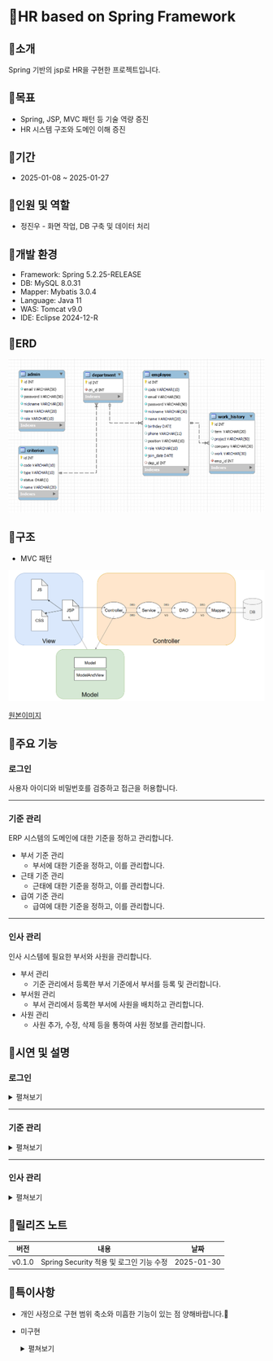 # 📁HR based on Spring Framework

## 📌소개
Spring 기반의 jsp로 HR을 구현한 프로젝트입니다.

## 📌목표
- Spring, JSP, MVC 패턴 등 기술 역량 증진
- HR 시스템 구조와 도메인 이해 증진

## 📌기간
- 2025-01-08 ~ 2025-01-27

## 📌인원 및 역할
- 정진우 - 화면 작업, DB 구축 및 데이터 처리

## 📌개발 환경
- Framework: Spring 5.2.25-RELEASE
- DB: MySQL 8.0.31
- Mapper: Mybatis 3.0.4
- Language: Java 11
- WAS: Tomcat v9.0
- IDE: Eclipse 2024-12-R

## 📌ERD
![alt text](assets/erd.png)


## 📌구조
- MVC 패턴

![alt text](assets/mvc.png)

[원본이미지](https://viewer.diagrams.net/?tags=%7B%7D&lightbox=1&highlight=0000ff&edit=_blank&layers=1&nav=1#R%3Cmxfile%3E%3Cdiagram%20name%3D%22%ED%8E%98%EC%9D%B4%EC%A7%80-1%22%20id%3D%22EYmIl-xgydG-Mr9KmU9k%22%3E7Vtdk6I4FP01Pq4FCeHjsUd7d2prprq33JqZfUSImmo0Voxf8%2Bs3SFTIxaJbQbRLp2qK3EAg55ybe2%2BgO7g33fwlwvnkO49p0kFWvOngfgehwAvU%2F6lhmxkIIplhLFicmeyjYcB%2BU220tHXJYroonCg5TySbF40Rn81oJAu2UAi%2BLp424knxrvNwTIFhEIUJtP5ksZxkVoSxe%2Bz4Stl4sr%2B1S5ysZxruz9ZTWUzCmK9zJvzcwT3BucyOppseTVLw9sBk1%2F15ovfwZILO5Hsu2DwvVq%2F%2FOPHPxPv6bY7i35ve9A89yipMlnrGPxhd6weW2z0Mgi9nMU0Hsjv4y3rCJB3MwyjtXSvelW0ip4nuDhM2nqnjSD0YFcqwokIyhemT7hhyKflUdYz4TGrOsZW2WZL0eMLF7q44Dqk%2FipR9IQV%2Fo7keN%2FLpcKR69OOrG9DNSVzsA9pKppRPqRRbdYq%2BwNX8aIX6urk%2B0o2xtk1yTGOijaGW2Pgw8pEEdaB5%2BAAnCHCi3eoSUs7mgFA%2Fdso48NEQu249HJgkOOSdLCCnKRYwYKGnkBI8SZSmb8M%2FRiPqRqX%2BEXvB0LLq4capdhDXu6qDOICavwevgBO13s7TwxmXtJqUYRi9jXc0vixlwmZU2%2BNQvL2oq5hMp291LVLkBdWEMgqKKB8iYA5mvwRl22oKZQIdYDC4c5Rtx0DZbRtlt0TLnwxku3Upex9Zy9V4Krt8B84NQOf4hj4RhM5GJdj5TUG35y6HHURsFj%2BluXYa05JwsWBREahjdExhUlCI7a984798o59C4ZJDM0XCPjRfqWBqYmnYzC7ZMPkrd7wbqkt0azfWvms30r5hjpPNicagGjCYU%2FPmSxHR6ugkQzGmsmp9hUrIMU1KiN7bBE1CyVbFxy1jX9%2FhlTM1kZyPkqLQzGCdTVNfla8qzIECYyDTiTMcwEA7MR6mfYE%2BYQVzqT5rktRB53Ze53ZB51ZB5tYplbegTrdNdSLvRJj%2BqDoxOpFVXUudsJYbULFiiqJbCjsuubmwA8uv%2FtPLTYHmm9pqHzSYTPa%2FAMz2yWS0VblhTAV%2BR0aZLZDfhlUp5iKD2C7LLM3ilaT%2F9Hk5e%2FYr3fTZ%2FWrKUW3XN%2BIW6hLAX1CappKm%2BIN56oWx7BTmVdhWh5q2QgM2lyrH61rovOhArOqxmg4QwYPyKsqJWRQ5fhe5wfHnn0e%2Fa2YZalyPXJV%2BVHt19fnoBzR5dheR8ygHUvKsruddl%2FLaC5bPRzkxt%2BmCM%2FN%2Fx4gWjlnmNk023Kr%2BHs7nN7brFPhGLtR6Jovg5vPDSQxtB2b9UVNYtC27%2FbgIK5kH%2F5U8XRAYgZhaCIz%2Bg%2FNqzs3XhHU5vV2SZF%2Fb6R%2B1ULUAAE8XOD1U0%2FW93kEP0qtI98CeRz1O75tp9vV93oH7vA%2F6q2i6wOWBlFrweBjnd9%2B3Pc3iim8PrVaqI%2Bx43eI7TlLydZpNyGkB1P9tzmPVrHQbx0iPQe1%2F9ktEczeiYYchJZsIFR%2BE3oqnOEHrngJ3Evr%2FwheJatKy87GvNKcsjpNTGzZFKmrA1jXfVZTs0bglzoQbA7bkZeM9Auu55MaAhW8B7xLYwExbWgcWJh4%2FPgOuXtu4wrr9HnEFC0HbuLrwTdFdLgQgdDUHrGoe%2F6Aqy7%2BOf5aGn%2F8H%3C%2Fdiagram%3E%3C%2Fmxfile%3E)

## 📌주요 기능
### 로그인
사용자 아이디와 비밀번호를 검증하고 접근을 허용합니다.

---
### 기준 관리
ERP 시스템의 도메인에 대한 기준을 정하고 관리합니다.

- 부서 기준 관리
  - 부서에 대한 기준을 정하고, 이를 관리합니다.
- 근태 기준 관리
  - 근태에 대한 기준을 정하고, 이를 관리합니다.
- 급여 기준 관리
  - 급여에 대한 기준을 정하고, 이를 관리합니다.

---
### 인사 관리
인사 시스템에 필요한 부서와 사원을 관리합니다.

- 부서 관리
  - 기준 관리에서 등록한 부서 기준에서 부서를 등록 및 관리합니다.
- 부서원 관리
  - 부서 관리에서 등록한 부서에 사원을 배치하고 관리합니다.
- 사원 관리
  - 사원 추가, 수정, 삭제 등을 통하여 사원 정보를 관리합니다.

## 📌시연 및 설명
### 로그인
<details>
<summary>펼쳐보기</summary>

![alt text](assets/login-1.png)
기본 화면입니다.

![alt text](assets/login-2.png)
아이디와 비밀번호를 입력한 상태입니다.

![alt text](assets/main-1.png)
로그인 성공 시 메인 화면으로 이동합니다.

  </details>

---
### 기준 관리
<details>
<summary>펼쳐보기</summary>

#### - 부서 기준 관리
![alt text](assets/cri-dep-1.png)
부서 기준 관리 기본 화면입니다.  
등록할 부서 기준을 입력 후 기준 등록 버튼을 클릭하여 추가할 수 있습니다.

![alt text](assets/cri-dep-2.png)
부서 기준이 추가된 결과입니다.

![alt text](assets/cri-dep-3.png)
등록 현황에서 부서 기준을 클릭하면 부서 정보를 수정할 수 있습니다.  
상태와 명칭을 수정하고 수정 버튼을 누르면 수정 완료됩니다.  
삭제 버튼을 누르면 해당 부서 기준을 삭제합니다.

![alt text](assets/cri-dep-4.png)
방금 추가한 부서 기준을 삭제해보겠습니다.  
부서 기준을 클릭합니다.

![alt text](assets/cri-dep-5.png)
삭제 버튼을 누릅니다.

![alt text](assets/cri-dep-6.png)
등록 현황에서 부서 기준이 삭제되었습니다.

#### -  근태 기준 관리
![alt text](assets/cri-att-1.png)
근태 기준 관리 기본 화면입니다.  
등록할 근태 기준을 입력 후 기준 등록 버튼을 클릭하여 추가할 수 있습니다.

![alt text](assets/cri-att-2.png)
근태 기준이 추가된 결과입니다.

![alt text](assets/cri-att-3.png)
등록 현황에서 근태 기준을 클릭하면 근태 정보를 수정할 수 있습니다.  
상태와 명칭을 수정하고 수정 버튼을 누르면 수정 완료됩니다.  
삭제 버튼을 누르면 해당 근태 기준을 삭제합니다.

![alt text](assets/cri-att-4.png)
방금 추가한 근태 기준을 삭제해보겠습니다.  
근태 기준을 클릭합니다.

![alt text](assets/cri-att-5.png)
삭제 버튼을 누릅니다.

![alt text](assets/cri-att-6.png)
등록 현황에서 근태 기준이 삭제되었습니다.

#### -  급여 기준 관리
![alt text](assets/cri-pay-1.png)
급여 기준 관리 기본 화면입니다.  
등록할 급여 기준을 입력 후 기준 등록 버튼을 클릭하여 추가할 수 있습니다.

![alt text](assets/cri-pay-2.png)
급여 기준이 추가된 결과입니다.

![alt text](assets/cri-pay-3.png)
등록 현황에서 급여 기준을 클릭하면 급여 정보를 수정할 수 있습니다.  
상태와 명칭을 수정하고 수정 버튼을 누르면 수정 완료됩니다.  
삭제 버튼을 누르면 해당 급여 기준을 삭제합니다.

![alt text](assets/cri-pay-4.png)
방금 추가한 급여 기준을 삭제해보겠습니다.  
급여 기준을 클릭합니다.

![alt text](assets/cri-pay-5.png)
삭제 버튼을 누릅니다.

![alt text](assets/cri-pay-6.png)
등록 현황에서 급여 기준이 삭제되었습니다.

</details>

---
### 인사 관리
<details>
<summary>펼쳐보기</summary>

#### -  부서 관리
![alt text](assets/hr-dep-1.png)
부서 관리 기본 화면입니다.  

![alt text](assets/hr-dep-2.png)
부서 기준 현황에서 부서 기준을 클릭하면 알림창이 띄워집니다.  
추가 여부를 묻고, 추가를 원하면 '예' 버튼을, 원치 않으면 '아니오' 버튼을 눌러 진행합니다.

![alt text](assets/hr-dep-3.png)
부서를 추가하여 부서 등록 현황에 등록된 결과입니다.

![alt text](assets/hr-dep-4.png)
부서 등록 현황에서 부서를 클릭하면 삭제 여부를 묻는 알림창을 띄웁니다.

![alt text](assets/hr-dep-5.png)
삭제를 진행하여 부서 등록 현황에서 제거된 결과입니다.

#### -  부서원 관리
![alt text](assets/hr-dep-mem-1.png)
부서원 관리 기본 화면입니다.

![alt text](assets/hr-dep-mem-2.png)
부서를 선택한 결과입니다.  
선택 후 아래에서 현재 선택한 부서를 알 수 있습니다.

![alt text](assets/hr-dep-mem-3.png)
첫번째 사원을 선택합니다.

![alt text](assets/hr-dep-mem-4.png)
사원을 선택한 결과입니다.  
선택 후 아래에서 현재 선택한 사원을 알 수 있습니다.  
또한, 부서 현황 아래에 '추가하기' 버튼이 활성화됩니다.

![alt text](assets/hr-dep-mem-5.png)
방금 선택한 사원을 선택한 부서로 배치한 결과입니다.

![alt text](assets/hr-dep-mem-6.png)
부서 현황의 사원을 클릭하면 '제거하기' 버튼이 활성화됩니다.

![alt text](assets/hr-dep-mem-7.png)
부서 현황에서 사원을 제거한 결과입니다.

#### -  사원 관리
![alt text](assets/hr-emp-1.png)
사원 관리 기본 화면입니다.

![alt text](assets/hr-emp-2.png)
사원 현황에서 '사원 추가하기' 버튼을 누르면 입력 창을 띄웁니다.  
추가할 사원 정보를 입력합니다.

![alt text](assets/hr-emp-3.png)
스크롤을 내리면 경력사항을 입력, 추가할 수 있습니다.

![alt text](assets/hr-emp-4.png)
사원 현황에 사원이 추가된 결과입니다.  
사원을 클릭하면 우측에 사원 정보가 나옵니다.

![alt text](assets/hr-emp-5.png)
사원 정보에서 '수정' 버튼을 클릭하면 정보를 수정하는 창이 띄워집니다.  
수정을 완료하려면 '완료' 버튼을 눌러 진행합니다.

![alt text](assets/hr-emp-6.png)
사원 정보가 수정된 결과입니다.

</details>

## 📌릴리즈 노트
|버전|내용|날짜|
|-|-|-|
|v0.1.0|Spring Security 적용 및 로그인 기능 수정|2025-01-30|

## 📌특이사항

- 개인 사정으로 구현 범위 축소와 미흡한 기능이 있는 점 양해바랍니다.🙏
- 미구현
  <details>
  <summary>펼쳐보기</summary>

  ```
  - controller
  AttendanceAnnController.java
  AttendanceAppController.java
  AttendanceDetController.java
  AttendanceRecController.java
  AttendanceSitController.java
  PayrollCalRetController.java
  PayrollPayController.java
  PayrollSpeController.java
  MainController.java
  - js
  attendance_annualleave_situation.js
  attendance_apply.js
  attendance_details.js
  attendance_receive.js
  attendance_situation.js
  payroll_calculated_retrieval.js
  payroll_payment.js
  payroll_specification.js
  - jsp
  attendance_annualleave_situation.jsp
  attendance_apply.jsp
  attendance_details.jsp
  attendance_receive.jsp
  attendance_situation.jsp
  payroll_calculated_retrieval.jsp
  payroll_payment.jsp
  payroll_specification.jsp
  main.jsp
  ```
  </details>
